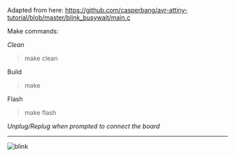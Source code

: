 Adapted from here: https://github.com/casperbang/avr-attiny-tutorial/blob/master/blink_busywait/main.c

Make commands:

_Clean_

> make clean

Build

> make

Flash

> make flash

_Unplug/Replug when prompted to connect the board_

---

![blink](/images/blink.gif)
